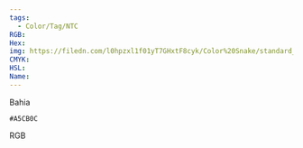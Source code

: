 ```yaml
---
tags:
  - Color/Tag/NTC
RGB:
Hex:
img: https://filedn.com/l0hpzxl1f01yT7GHxtF8cyk/Color%20Snake/standard_csv_to_svg/%23/A5CB0C.svg
CMYK:
HSL:
Name:
---
```

Bahia
```palette
#A5CB0C
```
RGB
